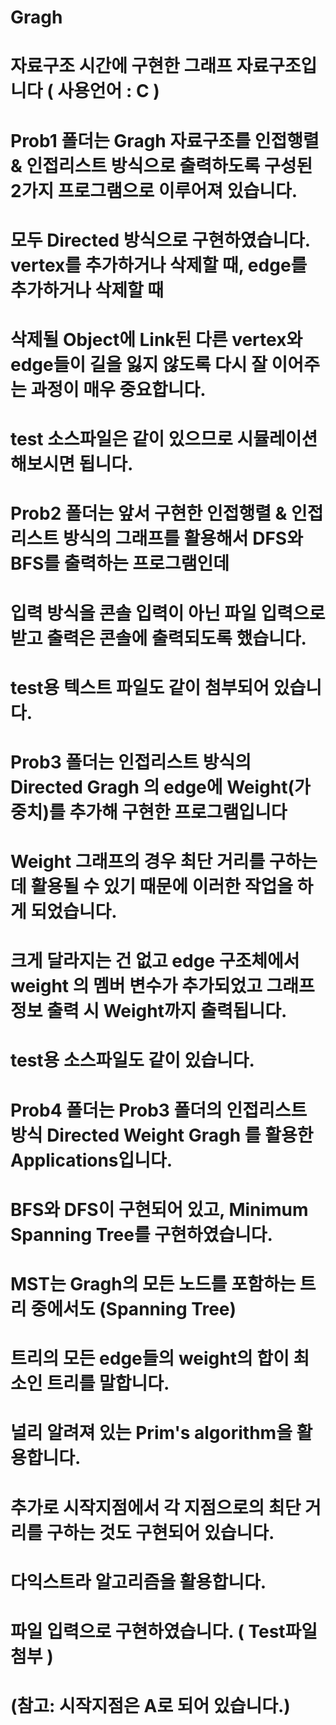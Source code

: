 # Gragh
# 자료구조 시간에 구현한 그래프 자료구조입니다 ( 사용언어 : C )
# Prob1 폴더는 Gragh 자료구조를 인접행렬 & 인접리스트 방식으로 출력하도록 구성된 2가지 프로그램으로 이루어져 있습니다.
# 모두 Directed 방식으로 구현하였습니다. vertex를 추가하거나 삭제할 때, edge를 추가하거나 삭제할 때
# 삭제될 Object에 Link된 다른 vertex와 edge들이 길을 잃지 않도록 다시 잘 이어주는 과정이 매우 중요합니다.
# test 소스파일은 같이 있으므로 시뮬레이션 해보시면 됩니다.
#
# Prob2 폴더는 앞서 구현한 인접행렬 & 인접리스트 방식의 그래프를 활용해서 DFS와 BFS를 출력하는 프로그램인데
# 입력 방식을 콘솔 입력이 아닌 파일 입력으로 받고 출력은 콘솔에 출력되도록 했습니다.
# test용 텍스트 파일도 같이 첨부되어 있습니다.
#
# Prob3 폴더는 인접리스트 방식의 Directed Gragh 의 edge에 Weight(가중치)를 추가해 구현한 프로그램입니다
# Weight 그래프의 경우 최단 거리를 구하는 데 활용될 수 있기 때문에 이러한 작업을 하게 되었습니다.
# 크게 달라지는 건 없고 edge 구조체에서 weight 의 멤버 변수가 추가되었고 그래프 정보 출력 시 Weight까지 출력됩니다.
# test용 소스파일도 같이 있습니다.
#
# Prob4 폴더는 Prob3 폴더의 인접리스트 방식 Directed Weight Gragh 를 활용한 Applications입니다.
# BFS와 DFS이 구현되어 있고, Minimum Spanning Tree를 구현하였습니다.
# MST는 Gragh의 모든 노드를 포함하는 트리 중에서도 (Spanning Tree) 
# 트리의 모든 edge들의 weight의 합이 최소인 트리를 말합니다.
# 널리 알려져 있는 Prim's algorithm을 활용합니다.
# 추가로 시작지점에서 각 지점으로의 최단 거리를 구하는 것도 구현되어 있습니다.
# 다익스트라 알고리즘을 활용합니다.
# 파일 입력으로 구현하였습니다. ( Test파일 첨부 )
# (참고: 시작지점은 A로 되어 있습니다.)
